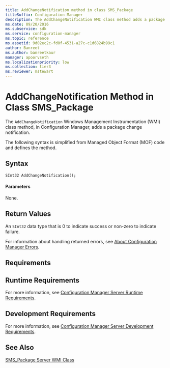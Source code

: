 ```yaml
---
title: AddChangeNotification method in class SMS_Package
titleSuffix: Configuration Manager
description: The AddChangeNotification WMI class method adds a package change notification.
ms.date: 09/20/2016
ms.subservice: sdk
ms.service: configuration-manager
ms.topic: reference
ms.assetid: 9d02ec2c-fd0f-4531-a27c-c1d6824b99c1
author: Banreet
ms.author: banreetkaur
manager: apoorvseth
ms.localizationpriority: low
ms.collection: tier3
ms.reviewer: mstewart
---
```

# AddChangeNotification Method in Class SMS_Package
The `AddChangeNotification` Windows Management Instrumentation (WMI) class method, in Configuration Manager, adds a package change notification.

 The following syntax is simplified from Managed Object Format (MOF) code and defines the method.

## Syntax

```
SInt32 AddChangeNotification();
```

#### Parameters
 None.

## Return Values
 An `SInt32` data type that is 0 to indicate success or non-zero to indicate failure.

 For information about handling returned errors, see [About Configuration Manager Errors](../../../../../develop/core/understand/about-configuration-manager-errors.md).

## Requirements

## Runtime Requirements
 For more information, see [Configuration Manager Server Runtime Requirements](../../../../../develop/core/reqs/server-runtime-requirements.md).

## Development Requirements
 For more information, see [Configuration Manager Server Development Requirements](../../../../../develop/core/reqs/server-development-requirements.md).

## See Also
 [SMS_Package Server WMI Class](../../../../../develop/reference/core/servers/configure/sms_package-server-wmi-class.md)

